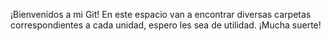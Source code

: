 ¡Bienvenidos a mi Git! 
En este espacio van a encontrar diversas carpetas correspondientes a cada unidad, espero les sea de utilidad.
¡Mucha suerte!